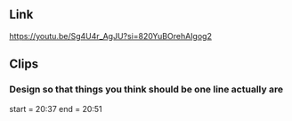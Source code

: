 ## Link
https://youtu.be/Sg4U4r_AgJU?si=820YuBOrehAIgog2

## Clips

### Design so that things you think should be one line actually are
start = 20:37
end = 20:51